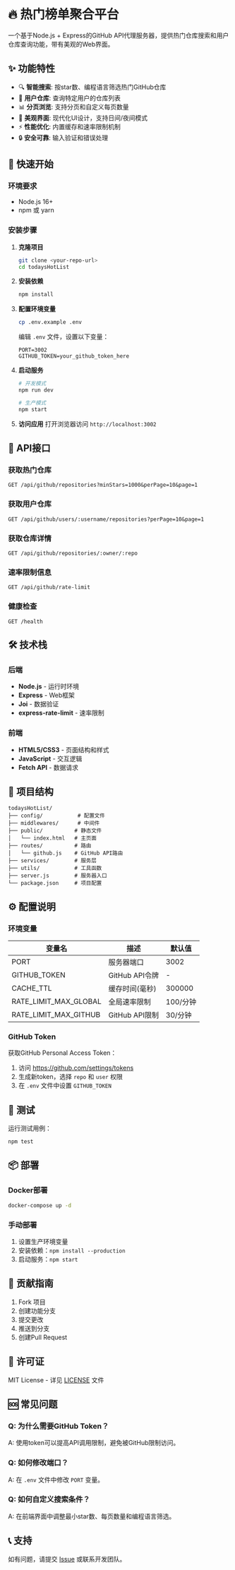 # 🔥 热门榜单聚合平台

一个基于Node.js + Express的GitHub API代理服务器，提供热门仓库搜索和用户仓库查询功能，带有美观的Web界面。

## ✨ 功能特性

- 🔍 **智能搜索**: 按star数、编程语言筛选热门GitHub仓库
- 👤 **用户仓库**: 查询特定用户的仓库列表
- 📊 **分页浏览**: 支持分页和自定义每页数量
- 🎨 **美观界面**: 现代化UI设计，支持日间/夜间模式
- ⚡ **性能优化**: 内置缓存和速率限制机制
- 🔒 **安全可靠**: 输入验证和错误处理

## 🚀 快速开始

### 环境要求

- Node.js 16+
- npm 或 yarn

### 安装步骤

1. **克隆项目**
   ```bash
   git clone <your-repo-url>
   cd todaysHotList
   ```

2. **安装依赖**
   ```bash
   npm install
   ```

3. **配置环境变量**
   ```bash
   cp .env.example .env
   ```
   编辑 `.env` 文件，设置以下变量：
   ```
   PORT=3002
   GITHUB_TOKEN=your_github_token_here
   ```

4. **启动服务**
   ```bash
   # 开发模式
   npm run dev
   
   # 生产模式
   npm start
   ```

5. **访问应用**
   打开浏览器访问 `http://localhost:3002`

## 📖 API接口

### 获取热门仓库
```
GET /api/github/repositories?minStars=1000&perPage=10&page=1
```

### 获取用户仓库
```
GET /api/github/users/:username/repositories?perPage=10&page=1
```

### 获取仓库详情
```
GET /api/github/repositories/:owner/:repo
```

### 速率限制信息
```
GET /api/github/rate-limit
```

### 健康检查
```
GET /health
```

## 🛠️ 技术栈

### 后端
- **Node.js** - 运行时环境
- **Express** - Web框架
- **Joi** - 数据验证
- **express-rate-limit** - 速率限制

### 前端
- **HTML5/CSS3** - 页面结构和样式
- **JavaScript** - 交互逻辑
- **Fetch API** - 数据请求

## 📁 项目结构

```
todaysHotList/
├── config/           # 配置文件
├── middlewares/      # 中间件
├── public/          # 静态文件
│   └── index.html   # 主页面
├── routes/          # 路由
│   └── github.js    # GitHub API路由
├── services/        # 服务层
├── utils/           # 工具函数
├── server.js        # 服务器入口
└── package.json     # 项目配置
```

## ⚙️ 配置说明

### 环境变量

| 变量名 | 描述 | 默认值 |
|--------|------|--------|
| PORT | 服务器端口 | 3002 |
| GITHUB_TOKEN | GitHub API令牌 | - |
| CACHE_TTL | 缓存时间(毫秒) | 300000 |
| RATE_LIMIT_MAX_GLOBAL | 全局速率限制 | 100/分钟 |
| RATE_LIMIT_MAX_GITHUB | GitHub API限制 | 30/分钟 |

### GitHub Token

获取GitHub Personal Access Token：
1. 访问 https://github.com/settings/tokens
2. 生成新token，选择 `repo` 和 `user` 权限
3. 在 `.env` 文件中设置 `GITHUB_TOKEN`

## 🧪 测试

运行测试用例：
```bash
npm test
```

## 📦 部署

### Docker部署
```bash
docker-compose up -d
```

### 手动部署
1. 设置生产环境变量
2. 安装依赖：`npm install --production`
3. 启动服务：`npm start`

## 🤝 贡献指南

1. Fork 项目
2. 创建功能分支
3. 提交更改
4. 推送到分支
5. 创建Pull Request

## 📄 许可证

MIT License - 详见 [LICENSE](LICENSE) 文件

## 🆘 常见问题

### Q: 为什么需要GitHub Token？
A: 使用token可以提高API调用限制，避免被GitHub限制访问。

### Q: 如何修改端口？
A: 在 `.env` 文件中修改 `PORT` 变量。

### Q: 如何自定义搜索条件？
A: 在前端界面中调整最小star数、每页数量和编程语言筛选。

## 📞 支持

如有问题，请提交 [Issue](https://github.com/your-repo/issues) 或联系开发团队。